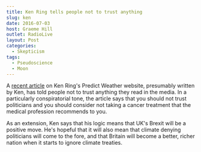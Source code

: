 ```yaml
---
title: Ken Ring tells people not to trust anything
slug: ken
date: 2016-07-03
host: Graeme Hill
outlet: RadioLive
layout: Post
categories:
  - Skepticism
tags:
  - Pseudoscience
  - Moon
---
```


A [recent article](http://www.predictweather.co.nz/ArticleShow.aspx?ID=580) on Ken Ring's Predict Weather website, presumably written by Ken, has told people not to trust anything they read in the media. In a particularly conspiratorial tone, the article says that you should not trust politicians and you should consider not taking a cancer treatment that the medical profession recommends to you.

As an extension, Ken says that his logic means that UK's Brexit will be a positive move. He's hopeful that it will also mean that climate denying politicians will come to the fore, and that Britain will become a better, richer nation when it starts to ignore climate treaties.
